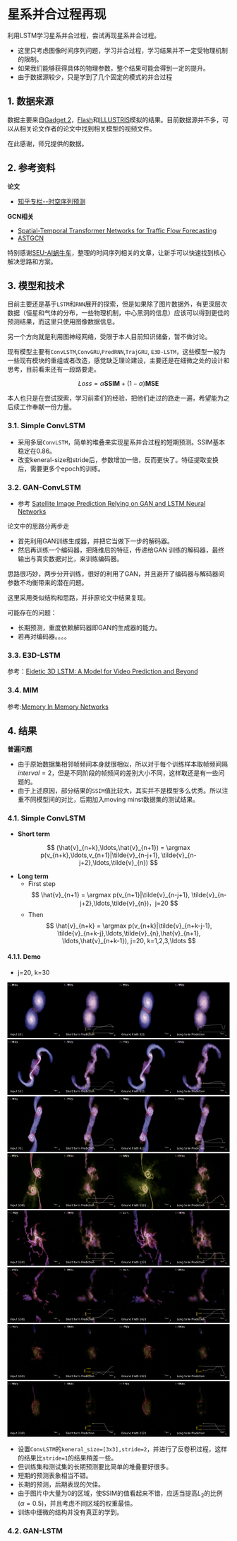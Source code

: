 # 星系并合过程再现

利用LSTM学习星系并合过程，尝试再现星系并合过程。

- 这里只考虑图像时间序列问题，学习并合过程，学习结果并不一定受物理机制的限制。
- 如果我们能够获得具体的物理参数，整个结果可能会得到一定的提升。
- 由于数据源较少，只是学到了几个固定的模式的并合过程

## 1. 数据来源

数据主要来自[Gadget 2](https://wwwmpa.mpa-garching.mpg.de/gadget/)，[Flash](http://flash.uchicago.edu/site/research/)和[ILLUSTRIS](https://www.illustris-project.org/data/)模拟的结果。目前数据源并不多，可以从相关论文作者的论文中找到相关模型的视频文件。

在此感谢，师兄提供的数据。

## 2. 参考资料

**论文**
- [知乎专栏--时空序列预测](https://zhuanlan.zhihu.com/c_1208033701705162752)

**GCN相关**

- [Spatial-Temporal Transformer Networks for Traffic Flow Forecasting](https://arxiv.org/abs/2001.02908) 
- [ASTGCN](https://github.com/guoshnBJTU/ASTGCN-r-pytorch/blob/master/paper/AAAI-GuoS.2690.pdf)

特别感谢[SEU-AI蜗牛车](https://www.zhihu.com/people/seu-aigua-niu-che/columns)，整理的时间序列相关的文章，让新手可以快速找到核心解决思路和方案。

## 3. 模型和技术

目前主要还是基于`LSTM`和`RNN`展开的探索，但是如果除了图片数据外，有更深层次数据（恒星和气体的分布，一些物理机制，中心黑洞的信息）应该可以得到更佳的预测结果，而这里只使用图像数据信息。

另一个方向就是利用图神经网络，受限于本人目前知识储备，暂不做讨论。

现有模型主要有`ConvLSTM`,`ConvGRU`,`PredRNN`,`TrajGRU`, `E3D-LSTM`，这些模型一般为一些现有模块的重组或者改造，感觉缺乏理论建设，主要还是在细微之处的设计和思考，目前看来还有一段路要走。

$$
Loss  = \alpha \mathbf{SSIM} + (1-\alpha) \mathbf{MSE}
$$

本人也只是在尝试探索，学习前辈们的经验，把他们走过的路走一遍，希望能为之后续工作奉献一份力量。

### 3.1. Simple ConvLSTM

- 采用多层`ConvLSTM`，简单的堆叠来实现星系并合过程的短期预测。SSIM基本稳定在0.86。
- 改变keneral-size和stride后，参数增加一倍，反而更快了。特征提取变换后，需要更多个epoch的训练。

### 3.2. GAN-ConvLSTM

- 参考 [Satellite Image Prediction Relying on GAN and LSTM Neural Networks](https://ieeexplore.ieee.org/document/8761462)

论文中的思路分两步走
- 首先利用GAN训练生成器，并把它当做下一步的解码器。
- 然后再训练一个编码器，把降维后的特征，传递给GAN 训练的解码器，最终输出与真实数据对比，来训练编码器。
  
思路很巧妙，两步分开训练，很好的利用了GAN，并且避开了编码器与解码器间参数不均衡带来的潜在问题。

这里采用类似结构和思路，并非原论文中结果复现。

可能存在的问题：
- 长期预测，重度依赖解码器即GAN的生成器的能力。
- 若再对编码器。。。。

### 3.3. E3D-LSTM

参考：[Eidetic 3D LSTM: A Model for Video Prediction and Beyond](https://github.com/google/e3d-lstm)

### 3.4. MIM

参考:[Memory In Memory Networks](https://github.com/Yunbo426/MIM)

## 4. 结果

**普遍问题**
- 由于原始数据集相邻帧频间本身就很相似，所以对于每个训练样本取帧频间隔$interval=2$，但是不同阶段的帧频间的差别大小不同，这样取还是有一些问题的。
- 由于上述原因，部分结果的`SSIM`值比较大，其实并不是模型多么优秀。所以注重不同模型间的对比，后期加入moving minst数据集的测试结果。

### 4.1. Simple ConvLSTM

- **Short term**

$$
(\hat{v}_{n+k},\ldots,\hat{v}_{n+1}) = \argmax p(v_{n+k},\ldots,v_{n+1}|\tilde{v}_{n-j+1}, \tilde{v}_{n-j+2},\ldots,\tilde{v}_{n})
$$


- **Long term**
    - First step
$$
\hat{v}_{n+1} = \argmax p(v_{n+1}|\tilde{v}_{n-j+1}, \tilde{v}_{n-j+2},\ldots,\tilde{v}_{n})，j=20
$$
    - Then
$$
\hat{v}_{n+k} = \argmax p(v_{n+k}|\tilde{v}_{n+k-j-1}, \tilde{v}_{n+k-j},\ldots,\tilde{v}_{n},\hat{v}_{n+1}, \ldots,\hat{v}_{n+k-1}), j=20, k=1,2,3,\ldots
$$


#### 4.1.1. Demo

- j=20, k=30
  
![](./imgs/SimpleConvLSTM/com_mix_0281.gif)
![](./imgs/SimpleConvLSTM/com_mix_0581.gif)
![](./imgs/SimpleConvLSTM/com_mix_0781.gif)
![](./imgs/SimpleConvLSTM/com_mix_1081.gif)
![](./imgs/SimpleConvLSTM/com_mix_1281.gif)
![](./imgs/SimpleConvLSTM/com_mix_1581.gif)
![](./imgs/SimpleConvLSTM/com_mix_1881.gif)
![](./imgs/SimpleConvLSTM/com_mix_2081.gif)

- 设置`ConvLSTM`的`keneral_size=[3x3],stride=2`，并进行了反卷积过程，这样的结果比`stride=1`的结果稍差一些。
- 但训练集和测试集的长期预测要比简单的堆叠要好很多。
- 短期的预测表象相当不错。
- 长期的预测，后期表现的欠佳。
- 由于图片中大量为0的区域，使SSIM的值看起来不错，应适当提高$L_2$的比例($\alpha=0.5$)，并且考虑不同区域的权重最佳。
- 训练中细微的结构并没有真正的学到。


### 4.2. GAN-LSTM


